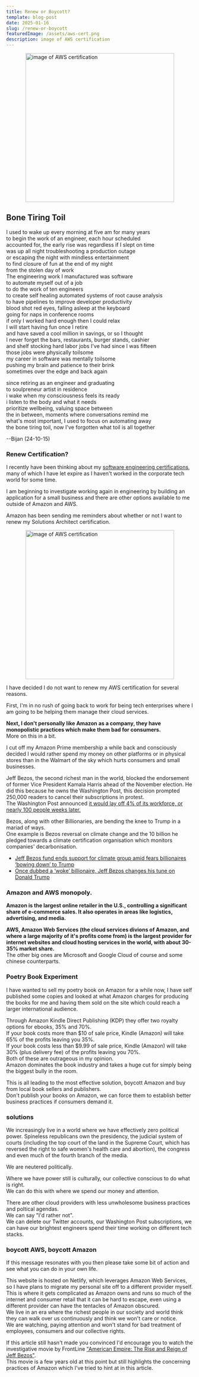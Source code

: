 ```yaml
---
title: Renew or Boycott?
template: blog-post
date: 2025-01-16
slug: /renew-or-boycott
featuredImage: /assets/aws-cert.png
description: image of AWS certification
---
```


<img src="/assets/aws-cert.png" alt="image of AWS certification" width="400" style="display: block; margin: 0 auto;" />

## Bone Tiring Toil

I used to wake up every morning at five am for many years<br>
to begin the work of an engineer, each hour scheduled<br>
accounted for, the early rise was regardless if I slept on time<br>
was up all night troubleshooting a production outage<br>
or escaping the night with mindless entertainment<br>
to find closure of fun at the end of my night <br>
from the stolen day of work<br>
The engineering work I manufactured was software <br>
to automate myself out of a job<br>
to do the work of ten engineers<br>
to create self healing automated systems of root cause analysis<br>
to have pipelines to improve developer productivity<br>
blood shot red eyes, falling asleep at the keyboard<br>
going for naps in conference rooms<br>
if only I worked hard enough then I could relax<br>
I will start having fun once I retire<br>
and have saved a cool million in savings, or so I thought<br>
I never forget the bars, restaurants, burger stands, cashier<br>
and shelf stocking hard labor jobs I've had since I was fifteen<br>
those jobs were physically toilsome<br>
my career in software was mentally toilsome<br>
pushing my brain and patience to their brink<br>
sometimes over the edge and back again<br>

since retiring as an engineer and graduating<br>
to soulpreneur artist in residence<br>
i wake when my consciousness feels its ready<br>
i listen to the body and what it needs<br>
prioritize wellbeing, valuing space between<br>
the in between, moments where conversations remind me<br>
what's most important, I used to focus on automating away<br>
the bone tiring toil, now I've forgotten what toil is all together<br>

--Bijan (24-10-15)

### Renew Certification?

I recently have been thinking about my [software engineering certifications](https://www.credly.com/users/bijan-rahnamai), many of which I have let expire as I haven't worked in the corporate tech world for some time.<br>

I am beginning to investigate working again in engineering by building an application for a small business and there are other options available to me outside of Amazon and AWS.<br>

Amazon has been sending me reminders about whether or not I want to renew my Solutions Architect certification.

<img src="/assets/blog/aws-renewal.png" alt="image of AWS certification" width="400" style="display: block; margin: 0 auto;" />

I have decided I do not want to renew my AWS certification for several reasons.

First, I'm in no rush of going back to work for being tech enterprises where I am going to be helping them manage their cloud services.

**Next, I don't personally like Amazon as a company, they have monopolistic practices which make them bad for consumers.**<br>
More on this in a bit.<br>

I cut off my Amazon Prime membership a while back and consciously decided I would rather spend my money on other platforms or in physical stores than in the Walmart of the sky which hurts consumers and small businesses.<br>

Jeff Bezos, the second richest man in the world, blocked the endorsement of former Vice President Kamala Harris ahead of the November election. He did this because he owns the Washington Post, this decision prompted 250,000 readers to cancel their subscriptions in protest.<br>
The Washington Post announced [it would lay off 4% of its workforce, or nearly 100 people weeks later.](https://www.democracynow.org/2025/1/8/headlines/washington_post_lays_off_4_of_workforce_following_reader_exodus_over_harris_non_endorsement)<br>

Bezos, along with other Billionaries, are bending the knee to Trump in a mariad of ways.<br>
One example is Bezos reversal on climate change and the 10 billion he pledged towards a climate certification organisation which monitors companies' decarbonisation.
- [Jeff Bezos fund ends support for climate group amid fears billionaires ‘bowing down’ to Trump](https://www.theguardian.com/environment/2025/feb/06/jeff-bezos-climate-group-trump-bezos-earth-fund-science-based-targets-initiative-decarbonisation-aoe)
- [Once dubbed a ‘woke’ billionaire, Jeff Bezos changes his tune on Donald Trump ](https://www.seattletimes.com/business/amazon/once-dubbed-a-woke-billionaire-jeff-bezos-changes-his-tune-on-trump/)

### Amazon and AWS monopoly.

**Amazon is the largest online retailer in the U.S., controlling a significant share of e-commerce sales. It also operates in areas like logistics, advertising, and media.**

**AWS, Amazon Web Services (the cloud services divions of Amazon, and where a large majority of it's profits come from) is the largest provider for internet websites and cloud hosting services in the world, with about 30-35% market share.**<br>
The other big ones are Microsoft and Google Cloud of course and some chinese counterparts.<br>

### Poetry Book Experiment

I have wanted to sell my poetry book on Amazon for a while now, I have self published some copies and looked at what Amazon charges for producing the books for me and having them sold on the site which could reach a larger international audience.<br>

Through Amazon Kindle Direct Publishing (KDP) they offer two royalty options for ebooks, 35% and 70%.<br>
If your book costs more than $10 of sale price, Kindle (Amazon) will take 65% of the profits leaving you 35%.<br>
If your book costs less than $9.99 of sale price, Kindle (Amazon) will take 30% (plus delivery fee) of the profits leaving you 70%.<br>
Both of these are outrageous in my opinion.<br>
Amazon dominates the book industry and takes a huge cut for simply being the biggest bully in the room.<br>

This is all leading to the most effective solution, boycott Amazon and buy from local book sellers and publishers.<br>
Don't publish your books on Amazon, we can force them to establish better business practices if consumers demand it.<br>

### solutions

We increasingly live in a world where we have effectively zero political power. Spineless republicans own the presidency, the judicial system of courts (including the top court of the land in the Supreme Court, which has reversed the right to safe women's health care and abortion), the congress and even much of the fourth branch of the media.<br>

We are neutered politically.<br>

Where we have power still is culturally, our collective conscious to do what is right.<br>
We can do this with where we spend our money and attention.<br>

There are other cloud providers with less unwholesome business practices and poltical agendas.<br>
We can say "I'd rather not".<br>
We can delete our Twitter accounts, our Washington Post subscriptions, we can have our brightest engineers spend their time working on different tech stacks.<br>

### boycott AWS, boycott Amazon

If this message resonates with you then please take some bit of action and see what you can do in your own life.<br>

This website is hosted on Netlify, which leverages Amazon Web Services, so I have plans to migrate my personal site off to a different provider myself.<br>
This is where it gets complicated as Amazon owns and runs so much of the internet and consumer retail that it can be hard to escape, even using a different provider can have the tentacles of Amazon obscured.<br>
We live in an era where the richest people in our society and world think they can walk over us continuously and think we won't care or notice.<br>
We are watching, paying attention and won't stand for bad treatment of employees, consumers and our collective rights.<br>

If this article still hasn't made you convinced I'd encourage you to watch the investigative movie by FrontLine ["American Empire: The Rise and Reign of Jeff Bezos"](https://www.youtube.com/watch?v=RVVfJVj5z8s).<br>
This movie is a few years old at this point but still highlights the concerning practices of Amazon which I've tried to hint at in this article.